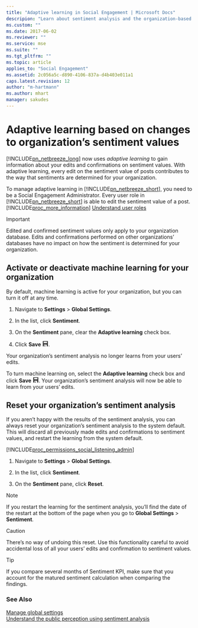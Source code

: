 ```yaml
---
title: "Adaptive learning in Social Engagement | Microsoft Docs"
descripion: "Learn about sentiment analysis and the organization-based machine learning models which learn from your inputs."
ms.custom: ""
ms.date: 2017-06-02
ms.reviewer: ""
ms.service: mse
ms.suite: ""
ms.tgt_pltfrm: ""
ms.topic: article
applies_to: "Social Engagement"
ms.assetid: 2c056a5c-d890-4106-837a-d4b403e011a1
caps.latest.revision: 12
author: "m-hartmann"
ms.author: mhart
manager: sakudes
---
```

# Adaptive learning based on changes to organization’s sentiment values
[!INCLUDE[pn_netbreeze_long](../includes/pn-netbreeze-long.md)] now uses *adaptive learning* to gain information about your edits and confirmations on sentiment values. With adaptive learning, every edit on the sentiment value of posts contributes to the way that sentiments are determined for your organization.  
  
To manage adaptive learning in [!INCLUDE[pn_netbreeze_short](../includes/pn-netbreeze-short.md)], you need to be a Social Engagement Administrator. Every user role in [!INCLUDE[pn_netbreeze_short](../includes/pn-netbreeze-short.md)] is able to edit the sentiment value of a post. [!INCLUDE[proc_more_information](../includes/proc-more-information.md)] [Understand user roles](../social-engagement/user-roles.md)  
  
> [!IMPORTANT]
>  Edited and confirmed sentiment values only apply to your organization database. Edits and confirmations performed on other organizations’ databases have no impact on how the sentiment is determined for your organization.  
  
## Activate or deactivate machine learning for your organization  
By default, machine learning is active for your organization, but you can turn it off at any time.  
  
1.  Navigate to **Settings** > **Global Settings**.  
  
2.  In the list, click **Sentiment**.  
  
3.  On the **Sentiment** pane, clear the **Adaptive learning** check box.  
  
4.  Click **Save** ![Save button](../social-engagement/media/save-icon.png "Save button").  
  
Your organization’s sentiment analysis no longer learns from your users’ edits.  
  
To turn machine learning on, select the **Adaptive learning** check box and click **Save** ![Save button](../social-engagement/media/save-icon.png "Save button"). Your organization’s sentiment analysis will now be able to learn from your users’ edits.  
## Reset your organization’s sentiment analysis  
If you aren’t happy with the results of the sentiment analysis, you can always reset your organization’s sentiment analysis to the system default. This will discard all previously made edits and confirmations to sentiment values, and restart the learning from the system default.  
  
 [!INCLUDE[proc_permissions_social_listening_admin](../includes/proc-permissions-social-listening-admin.md)]  
  
1.  Navigate to **Settings** > **Global Settings**.  
  
2.  In the list, click **Sentiment**.  
  
3.  On the **Sentiment** pane, click **Reset**.  
  
> [!NOTE]
>  If you restart the learning for the sentiment analysis, you’ll find the date of the restart at the bottom of the page when you go to **Global Settings** > **Sentiment**.  
  
> [!CAUTION]
>  There’s no way of undoing this reset. Use this functionality careful to avoid accidental loss of all your users’ edits and confirmation to sentiment values.  
  
> [!TIP]
>  If you compare several months of Sentiment KPI, make sure that you account for the matured sentiment calculation when comparing the findings.  
  
### See Also  
[Manage global settings](../social-engagement/manage-global-settings.md)   
[Understand the public perception using sentiment analysis](../social-engagement/analytics-sentiment.md)
 
